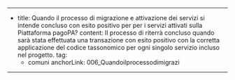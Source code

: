 ---
  - title: Quando il processo di migrazione e attivazione dei servizi si intende concluso con esito positivo per per i servizi attivati sulla Piattaforma pagoPA?
    content: Il processo di riterrà concluso quando sarà stata effettuata una transazione con esito positivo con la corretta applicazione del codice tassonomico per ogni singolo servizio incluso nel progetto.
    tag:
      - comuni
    anchorLink: 006_Quandoilprocessodimigrazi
---